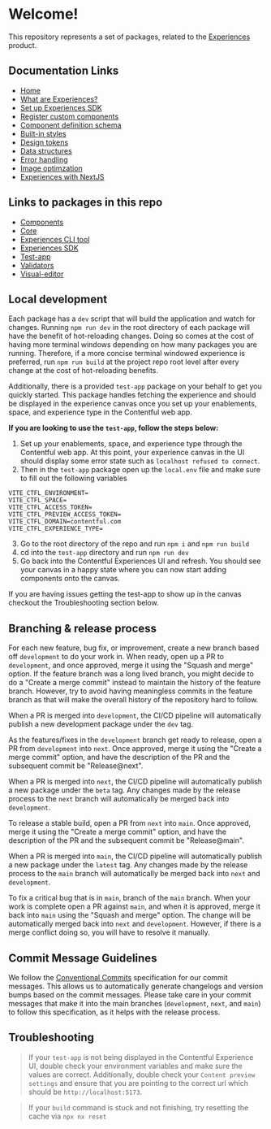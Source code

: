 # Welcome!

This repository represents a set of packages, related to the [Experiences](https://www.contentful.com/developers/docs/experiences/what-are-experiences/) product.

## Documentation Links
- [Home](https://www.contentful.com/developers/docs/experiences/)
- [What are Experiences?](https://www.contentful.com/developers/docs/experiences/what-are-experiences/)
- [Set up Experiences SDK](https://www.contentful.com/developers/docs/experiences/set-up-experiences-sdk/)
- [Register custom components](https://www.contentful.com/developers/docs/experiences/register-custom-components/)
- [Component definition schema](https://www.contentful.com/developers/docs/experiences/component-definition-schema/)
- [Built-in styles](https://www.contentful.com/developers/docs/experiences/built-in-styles/)
- [Design tokens](https://www.contentful.com/developers/docs/experiences/design-tokens/)
- [Data structures](https://www.contentful.com/developers/docs/experiences/data-structures/)
- [Error handling](https://www.contentful.com/developers/docs/experiences/error-handling/)
- [Image optimzation](https://www.contentful.com/developers/docs/experiences/image-optimization/)
- [Experiences with NextJS](https://www.contentful.com/developers/docs/experiences/using-with-nextjs/)

## Links to packages in this repo
- [Components](https://github.com/contentful/experience-builder/tree/main/packages/components)
- [Core](https://github.com/contentful/experience-builder/tree/main/packages/core)
- [Experiences CLI tool](https://github.com/contentful/experience-builder/tree/main/packages/create-experience-builder)
- [Experiences SDK](https://github.com/contentful/experience-builder/tree/main/packages/experience-builder-sdk)
- [Test-app](https://github.com/contentful/experience-builder/tree/main/packages/test-app)
- [Validators](https://github.com/contentful/experience-builder/tree/main/packages/validators)
- [Visual-editor](https://github.com/contentful/experience-builder/tree/main/packages/visual-editor)

## Local development
Each package has a `dev` script that will build the application and watch for changes. Running `npm run dev` in the root directory of each package will have the benefit of hot-reloading changes. Doing so comes at the cost of having more terminal windows depending on how many packages you are running. Therefore, if a more concise terminal windowed experience is preferred, run `npm run build` at the project repo root level after every change at the cost of hot-reloading benefits.

Additionally, there is a provided `test-app` package on your behalf to get you quickly started. This package handles fetching the experience and should be displayed in the experience canvas once you set up your enablements, space, and experience type in the Contentful web app.

**If you are looking to use the `test-app`, follow the steps below:**

1. Set up your enablements, space, and experience type through the Contentful web app. At this point, your experience canvas in the UI should display some error state such as `localhost refused to connect`.
2. Then in the `test-app` package open up the `local.env` file and make sure to fill out the following variables
```
VITE_CTFL_ENVIRONMENT=
VITE_CTFL_SPACE=
VITE_CTFL_ACCESS_TOKEN=
VITE_CTFL_PREVIEW_ACCESS_TOKEN=
VITE_CTFL_DOMAIN=contentful.com
VITE_CTFL_EXPERIENCE_TYPE=
```
3. Go to the root directory of the repo and run `npm i` and `npm run build`
4. cd into the `test-app` directory and run `npm run dev`
5. Go back into the Contentful Experiences UI and refresh. You should see your canvas in a happy state where you can now start adding components onto the canvas.

If you are having issues getting the test-app to show up in the canvas checkout the Troubleshooting section below.

## Branching & release process

For each new feature, bug fix, or improvement, create a new branch based off `development` to do your work in. When ready, open up a PR to `development`, and once approved, merge it using the "Squash and merge" option. If the feature branch was a long lived branch, you might decide to do a "Create a merge commit" instead to maintain the history of the feature branch. However, try to avoid having meaningless commits in the feature branch as that will make the overall history of the repository hard to follow.

When a PR is merged into `development`, the CI/CD pipeline will automatically publish a new development package under the `dev` tag.

As the features/fixes in the `development` branch get ready to release, open a PR from `development` into `next`. Once approved, merge it using the "Create a merge commit" option, and have the description of the PR and the subsequent commit be "Release@next".

When a PR is merged into `next`, the CI/CD pipeline will automatically publish a new package under the `beta` tag. Any changes made by the release process to the `next` branch will automatically be merged back into `development`.

To release a stable build, open a PR from `next` into `main`. Once approved, merge it using the "Create a merge commit" option, and have the description of the PR and the subsequent commit be "Release@main".

When a PR is merged into `main`, the CI/CD pipeline will automatically publish a new package under the `latest` tag. Any changes made by the release process to the `main` branch will automatically be merged back into `next` and `development`.

To fix a critical bug that is in `main`, branch of the `main` branch. When your work is complete open a PR against `main`, and when it is approved, merge it back into `main` using the "Squash and merge" option. The change will be automatically merged back into `next` and `development`. However, if there is a merge conflict doing so, you will have to resolve it manually.

## Commit Message Guidelines

We follow the [Conventional Commits](https://www.conventionalcommits.org/en/v1.0.0/) specification for our commit messages. This allows us to automatically generate changelogs and version bumps based on the commit messages. Please take care in your commit messages that make it into the main branches (`development`, `next`, and `main`) to follow this specification, as it helps with the release process.

## Troubleshooting

> If your `test-app` is not being displayed in the Contentful Experience UI, double check your environment variables and make sure the values are correct. Additionally, double check your `Content preview settings` and ensure that you are pointing to the correct url which should be `http://localhost:5173`.

> If your `build` command is stuck and not finishing, try resetting the cache via `npx nx reset`
